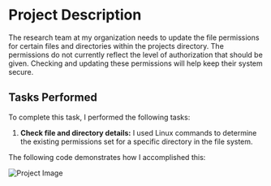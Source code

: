 <h1>Project Description</h1>

<p>The research team at my organization needs to update the file permissions for certain files and directories within the projects directory. The permissions do not currently reflect the level of authorization that should be given. Checking and updating these permissions will help keep their system secure.</p>

<h2>Tasks Performed</h2>

<p>To complete this task, I performed the following tasks:</p>

<ol>
  <li><strong>Check file and directory details:</strong> I used Linux commands to determine the existing permissions set for a specific directory in the file system.</li>
</ol>

<p>The following code demonstrates how I accomplished this:</p>

![Project Image](./images/project-image.jpg)


